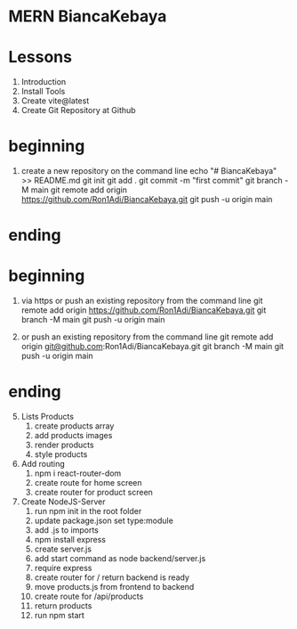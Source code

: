 # MERN BiancaKebaya

# Lessons
1. Introduction
2. Install Tools
3. Create vite@latest
4. Create Git Repository at Github 
# beginning 
1. create a new repository on the command line
    echo "# BiancaKebaya" >> README.md
    git init
    git add .
    git commit -m "first commit"
    git branch -M main
    git remote add origin https://github.com/Ron1Adi/BiancaKebaya.git
    git push -u origin main
# ending 

# beginning
1. via https 
    or push an existing repository from the command line
    git remote add origin https://github.com/Ron1Adi/BiancaKebaya.git
    git branch -M main
    git push -u origin main

2. or push an existing repository from the command line
    git remote add origin git@github.com:Ron1Adi/BiancaKebaya.git
    git branch -M main
    git push -u origin main
# ending
5. Lists Products
    1. create products array
    2. add products images
    3. render products
    4. style products 
6. Add routing
    1. npm i react-router-dom
    2. create route for home screen
    3. create router for product screen
7. Create NodeJS-Server
    1. run npm init in the root folder
    2. update package.json set type:module
    3. add .js to imports
    4. npm install express
    5. create server.js 
    6. add start command as node backend/server.js 
    7. require express 
    8. create router for / return backend is ready
    9. move products.js from frontend to backend 
   10. create route for /api/products 
   11. return products 
   12. run npm start 
